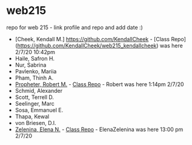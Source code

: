 # web215
repo for web 215 - link profile and repo and add date :)

- [Cheek, Kendall M.] https://github.com/KendallCheek - [Class Repo] (https://github.com/KendallCheek/web215_kendallcheek) was here 2/7/20 10:42pm
- Haile, Safron H.
- Nur, Sabrina 
- Pavlenko, Mariia
- Pham, Thinh A.
- [Propheter, Robert M.](https://github.com/robert-m-proph) - [Class Repo](https://github.com/robert-m-proph/web215-propheter) - Robert was here 1:14pm 2/7/20
- Schmid, Alexander
- Scott, Terrell D.
- Seelinger, Marc 
- Sosa, Emmanuel E.
- Thapa, Kewal 
- von Briesen, D.I.
- [Zelenina, Elena N.](https://github.com/ElenaZelenina/) - [Class Repo](https://github.com/ElenaZelenina/web215-Zelenina) - ElenaZelenina was here 13:00 pm 2/7/20
